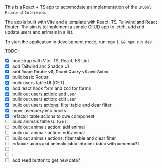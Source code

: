 This is a React + TS app to accomodate an implementation of the `InQool Frontend Interview`.

The app is built with Vite and a template with React, TS, Tailwind and React Router.
The aim is to implement a simple CRUD app to fetch, add and update users and animals in a list.

To start the application in development mode, run:
`npm i && npm run dev`

TODO:

- [x] bootstrap with Vite, TS, React, ES Lint
- [x] add Tailwind and Shadcn UI
- [x] add React Router v6, React Query v5 and Axios
- [x] build basic Router
- [x] build users table UI (GET)
- [x] add react hook form and zod for forms
- [x] build out users action: add user
- [x] build out users action: edit user
- [x] build out users actions: filter table and clear filter
- [x] move usequery into hooks
- [x] refactor table actions to own component
- [ ] build animals table UI (GET)
- [ ] build out animals action: add animal
- [ ] build out animals action: edit animal
- [ ] build out animals actions: filter table and clear filter
- [ ] refactor users and animals table into one table with schemas??
- [ ] i
- [ ] i
- [ ] add seed button to get new data?
